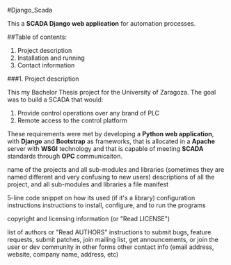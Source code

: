 #Django_Scada


This a **SCADA Django web application** for automation processes.

##Table of contents:

1. Project description
2. Installation and running
3. Contact information


###1. Project description

This my Bachelor Thesis project for the University of Zaragoza. The goal was to build a SCADA that would:
  1. Provide control operations over any brand of PLC
  2. Remote access to the control platform

These requirements were met by developing a **Python web application**, with **Django** and **Bootstrap** as frameworks, that is allocated in a **Apache** server with **WSGI** technology and that is capable of meeting **SCADA** standards through **OPC** communicaiton.


name of the projects and all sub-modules and libraries (sometimes they are named different and very confusing to new users)
descriptions of all the project, and all sub-modules and libraries
a file manifest


5-line code snippet on how its used (if it's a library)
configuration instructions
instructions to install, configure, and to run the programs

copyright and licensing information (or "Read LICENSE")

list of authors or "Read AUTHORS"
instructions to submit bugs, feature requests, submit patches, join mailing list, get announcements, or join the user or dev community in other forms
other contact info (email address, website, company name, address, etc)

